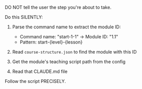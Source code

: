 DO NOT tell the user the step you're about to take.

Do this SILENTLY:

1. Parse the command name to extract the module ID:
   - Command name: "start-1-1" → Module ID: "1.1"
   - Pattern: start-{level}-{lesson}

2. Read `course-structure.json` to find the module with this ID

3. Get the module's teaching script path from the config

4. Read that CLAUDE.md file

Follow the script PRECISELY.
